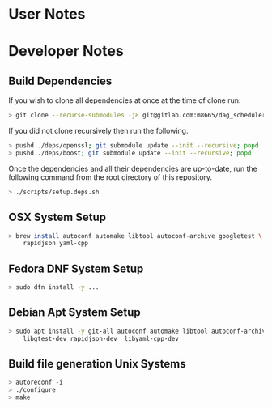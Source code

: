 # User Notes

# Developer Notes

## Build Dependencies

If you wish to clone all dependencies at once at the time of clone run:

```sh
> git clone --recurse-submodules -j8 git@gitlab.com:m8665/dag_scheduler.git
```

If you did not clone recursively then run the following.

```sh
> pushd ./deps/openssl; git submodule update --init --recursive; popd
> pushd ./deps/boost; git submodule update --init --recursive; popd
```

Once the dependencies and all their dependencies are up-to-date, run the </br>
following command from the root directory of this repository. </br>

```sh
> ./scripts/setup.deps.sh
```

## OSX System Setup

```sh
> brew install autoconf automake libtool autoconf-archive googletest \
    rapidjson yaml-cpp
```

## Fedora DNF System Setup

```sh
> sudo dfn install -y ...
```

## Debian Apt System Setup

```sh
> sudo apt install -y git-all autoconf automake libtool autoconf-archive \
    libgtest-dev rapidjson-dev 	libyaml-cpp-dev
```

## Build file generation Unix Systems

```sh
> autoreconf -i
> ./configure
> make
```
